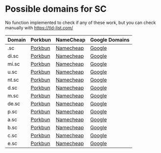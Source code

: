 # Possible domains for SC

No function implemented to check if any of these work, but you can check manually with https://tld-list.com/

| Domain | Porkbun | NameCheap | Google Domains |
|---|---|---|---|
| .sc | [Porkbun](https://porkbun.com/checkout/search?prb=e814663da1&tlds=&idnLanguage=&search=search&q=.sc) | [Namecheap](https://www.namecheap.com/domains/registration/results/?domain=.sc) | [Google](https://domains.google.com/registrar/search?searchTerm=.sc) |
| di.sc | [Porkbun](https://porkbun.com/checkout/search?prb=e814663da1&tlds=&idnLanguage=&search=search&q=di.sc) | [Namecheap](https://www.namecheap.com/domains/registration/results/?domain=di.sc) | [Google](https://domains.google.com/registrar/search?searchTerm=di.sc) |
| mi.sc | [Porkbun](https://porkbun.com/checkout/search?prb=e814663da1&tlds=&idnLanguage=&search=search&q=mi.sc) | [Namecheap](https://www.namecheap.com/domains/registration/results/?domain=mi.sc) | [Google](https://domains.google.com/registrar/search?searchTerm=mi.sc) |
| u.sc | [Porkbun](https://porkbun.com/checkout/search?prb=e814663da1&tlds=&idnLanguage=&search=search&q=u.sc) | [Namecheap](https://www.namecheap.com/domains/registration/results/?domain=u.sc) | [Google](https://domains.google.com/registrar/search?searchTerm=u.sc) |
| nt.sc | [Porkbun](https://porkbun.com/checkout/search?prb=e814663da1&tlds=&idnLanguage=&search=search&q=nt.sc) | [Namecheap](https://www.namecheap.com/domains/registration/results/?domain=nt.sc) | [Google](https://domains.google.com/registrar/search?searchTerm=nt.sc) |
| d.sc | [Porkbun](https://porkbun.com/checkout/search?prb=e814663da1&tlds=&idnLanguage=&search=search&q=d.sc) | [Namecheap](https://www.namecheap.com/domains/registration/results/?domain=d.sc) | [Google](https://domains.google.com/registrar/search?searchTerm=d.sc) |
| m.sc | [Porkbun](https://porkbun.com/checkout/search?prb=e814663da1&tlds=&idnLanguage=&search=search&q=m.sc) | [Namecheap](https://www.namecheap.com/domains/registration/results/?domain=m.sc) | [Google](https://domains.google.com/registrar/search?searchTerm=m.sc) |
| de.sc | [Porkbun](https://porkbun.com/checkout/search?prb=e814663da1&tlds=&idnLanguage=&search=search&q=de.sc) | [Namecheap](https://www.namecheap.com/domains/registration/results/?domain=de.sc) | [Google](https://domains.google.com/registrar/search?searchTerm=de.sc) |
| p.sc | [Porkbun](https://porkbun.com/checkout/search?prb=e814663da1&tlds=&idnLanguage=&search=search&q=p.sc) | [Namecheap](https://www.namecheap.com/domains/registration/results/?domain=p.sc) | [Google](https://domains.google.com/registrar/search?searchTerm=p.sc) |
| a.sc | [Porkbun](https://porkbun.com/checkout/search?prb=e814663da1&tlds=&idnLanguage=&search=search&q=a.sc) | [Namecheap](https://www.namecheap.com/domains/registration/results/?domain=a.sc) | [Google](https://domains.google.com/registrar/search?searchTerm=a.sc) |
| b.sc | [Porkbun](https://porkbun.com/checkout/search?prb=e814663da1&tlds=&idnLanguage=&search=search&q=b.sc) | [Namecheap](https://www.namecheap.com/domains/registration/results/?domain=b.sc) | [Google](https://domains.google.com/registrar/search?searchTerm=b.sc) |
| c.sc | [Porkbun](https://porkbun.com/checkout/search?prb=e814663da1&tlds=&idnLanguage=&search=search&q=c.sc) | [Namecheap](https://www.namecheap.com/domains/registration/results/?domain=c.sc) | [Google](https://domains.google.com/registrar/search?searchTerm=c.sc) |
| e.sc | [Porkbun](https://porkbun.com/checkout/search?prb=e814663da1&tlds=&idnLanguage=&search=search&q=e.sc) | [Namecheap](https://www.namecheap.com/domains/registration/results/?domain=e.sc) | [Google](https://domains.google.com/registrar/search?searchTerm=e.sc) |
